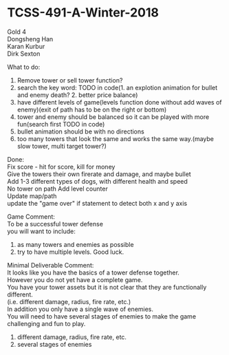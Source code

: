 # TCSS-491-A-Winter-2018  
Gold 4  
Dongsheng Han  
Karan Kurbur  
Dirk Sexton  

What to do:  
1. Remove tower or sell tower function?  
3. search the key word: TODO in code(1. an explotion animation for bullet and enemy death? 2. better price balance)  
4. have different levels of game(levels function done without add waves of enemy)(exit of path has to be on the right or bottom)  
6. tower and enemy should be balanced so it can be played with more fun(search first TODO in code)  
7. bullet animation should be with no directions  
8. too many towers that look the same and works the same way.(maybe slow tower, multi target tower?)  
  
Done:  
Fix score - hit for score, kill for money  
Give the towers their own firerate and damage, and maybe bullet  
Add 1-3 different types of dogs, with different health and speed  
No tower on path 
Add level counter   
Update map/path  
update the "game over" if statement to detect both x and y axis  
  
  
Game Comment:  
To be a successful tower defense  
you will want to include:  
1. as many towers and enemies as possible  
2. try to have multiple levels. Good luck.  
  
  
Minimal Deliverable Comment:  
It looks like you have the basics of a tower defense together.  
However you do not yet have a complete game.  
You have your tower assets but it is not clear that they are functionally different.  
(i.e. different damage, radius, fire rate, etc.)  
In addition you only have a single wave of enemies.  
You will need to have several stages of enemies to make the game challenging and fun to play.  
1. different damage, radius, fire rate, etc.  
2. several stages of enemies  
